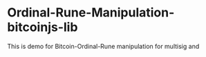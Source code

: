 # Ordinal-Rune-Manipulation-bitcoinjs-lib
This is demo for Bitcoin-Ordinal-Rune manipulation for multisig and  
